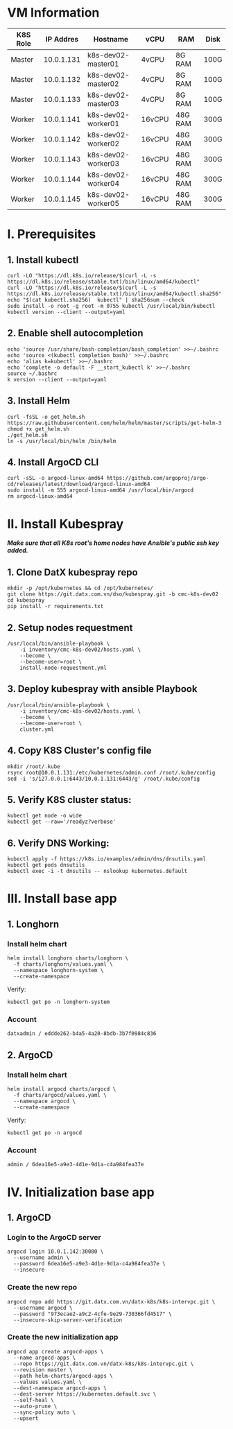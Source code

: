 # VM Information
| K8S Role    | IP Addres     | Hostname              | vCPU    | RAM       | Disk  |
|-------------| --------------|-----------------------|---------|-----------|-------|
| Master      | 10.0.1.131    | k8s-dev02-master01    | 4vCPU   | 8G RAM    | 100G  |
| Master      | 10.0.1.132    | k8s-dev02-master02    | 4vCPU   | 8G RAM    | 100G  |
| Master      | 10.0.1.133    | k8s-dev02-master03    | 4vCPU   | 8G RAM    | 100G  |
| Worker      | 10.0.1.141    | k8s-dev02-worker01    | 16vCPU  | 48G RAM   | 300G  |
| Worker      | 10.0.1.142    | k8s-dev02-worker02    | 16vCPU  | 48G RAM   | 300G  |
| Worker      | 10.0.1.143    | k8s-dev02-worker03    | 16vCPU  | 48G RAM   | 300G  |
| Worker      | 10.0.1.144    | k8s-dev02-worker04    | 16vCPU  | 48G RAM   | 300G  |
| Worker      | 10.0.1.145    | k8s-dev02-worker05    | 16vCPU  | 48G RAM   | 300G  |

# I. Prerequisites
## 1. Install kubectl
```shell
curl -LO "https://dl.k8s.io/release/$(curl -L -s https://dl.k8s.io/release/stable.txt)/bin/linux/amd64/kubectl"
curl -LO "https://dl.k8s.io/release/$(curl -L -s https://dl.k8s.io/release/stable.txt)/bin/linux/amd64/kubectl.sha256"
echo "$(cat kubectl.sha256)  kubectl" | sha256sum --check
sudo install -o root -g root -m 0755 kubectl /usr/local/bin/kubectl
kubectl version --client --output=yaml
```

## 2. Enable shell autocompletion
```shell
echo 'source /usr/share/bash-completion/bash_completion' >>~/.bashrc
echo 'source <(kubectl completion bash)' >>~/.bashrc
echo 'alias k=kubectl' >>~/.bashrc
echo 'complete -o default -F __start_kubectl k' >>~/.bashrc
source ~/.bashrc
k version --client --output=yaml
```

## 3. Install Helm
```shell
curl -fsSL -o get_helm.sh https://raw.githubusercontent.com/helm/helm/master/scripts/get-helm-3
chmod +x get_helm.sh
./get_helm.sh
ln -s /usr/local/bin/helm /bin/helm
```
## 4. Install ArgoCD CLI
```shell
curl -sSL -o argocd-linux-amd64 https://github.com/argoproj/argo-cd/releases/latest/download/argocd-linux-amd64
sudo install -m 555 argocd-linux-amd64 /usr/local/bin/argocd
rm argocd-linux-amd64
```

# II. Install Kubespray
***Make sure that all K8s root's home nodes have Ansible's public ssh key added.***
## 1. Clone DatX kubespray repo
```shell
mkdir -p /opt/kubernetes && cd /opt/kubernetes/ 
git clone https://git.datx.com.vn/dso/kubespray.git -b cmc-k8s-dev02
cd kubespray
pip install -r requirements.txt
```
## 2. Setup nodes requestment
```shell
/usr/local/bin/ansible-playbook \
    -i inventory/cmc-k8s-dev02/hosts.yaml \
    --become \
    --become-user=root \
    install-node-requestment.yml
```
## 3. Deploy kubespray with ansible Playbook
```shell
/usr/local/bin/ansible-playbook \
    -i inventory/cmc-k8s-dev02/hosts.yaml \
    --become \
    --become-user=root \
    cluster.yml
```
## 4. Copy K8S Cluster's config file
```shell
mkdir /root/.kube 
rsync root@10.0.1.131:/etc/kubernetes/admin.conf /root/.kube/config
sed -i 's/127.0.0.1:6443/10.0.1.131:6443/g' /root/.kube/config
```
## 5. Verify K8S cluster status:
```shell
kubectl get node -o wide
kubectl get --raw='/readyz?verbose'
```
## 6. Verify DNS Working:
```shell
kubectl apply -f https://k8s.io/examples/admin/dns/dnsutils.yaml
kubectl get pods dnsutils
kubectl exec -i -t dnsutils -- nslookup kubernetes.default
```

# III. Install base app
## 1. Longhorn
### Install helm chart
```shell
helm install longhorn charts/longhorn \
  -f charts/longhorn/values.yaml \
  --namespace longhorn-system \
  --create-namespace
```
Verify:
```shell
kubectl get po -n longhorn-system
```

### Account
```
datxadmin / eddde262-b4a5-4a20-8bdb-3b7f0984c836
```
## 2. ArgoCD
### Install helm chart
```shell
helm install argocd charts/argocd \
  -f charts/argocd/values.yaml \
  --namespace argocd \
  --create-namespace
```
Verify:
```shell
kubectl get po -n argocd
```
### Account
```
admin / 6dea16e5-a9e3-4d1e-9d1a-c4a984fea37e
```
# IV. Initialization base app
## 1. ArgoCD
### Login to the ArgoCD server
```shell
argocd login 10.0.1.142:30080 \
  --username admin \
  --password 6dea16e5-a9e3-4d1e-9d1a-c4a984fea37e \
  --insecure
```
### Create the new repo
```shell
argocd repo add https://git.datx.com.vn/datx-k8s/k8s-intervpc.git \
  --username argocd \
  --password "973ecae2-a9c2-4cfe-9e29-730366fd4517" \
  --insecure-skip-server-verification
```
### Create the new initialization app

```shell
argocd app create argocd-apps \
  --name argocd-apps \
  --repo https://git.datx.com.vn/datx-k8s/k8s-intervpc.git \
  --revision master \
  --path helm-charts/argocd-apps \
  --values values.yaml \
  --dest-namespace argocd-apps \
  --dest-server https://kubernetes.default.svc \
  --self-heal \
  --auto-prune \
  --sync-policy auto \
  --upsert
```

